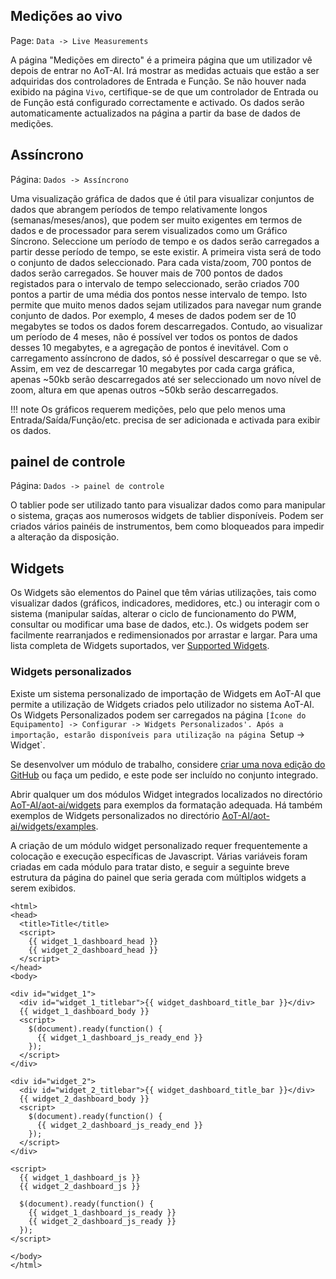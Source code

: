 ## Medições ao vivo

Page\: `Data -> Live Measurements`

A página "Medições em directo" é a primeira página que um utilizador vê depois de entrar no AoT-AI. Irá mostrar as medidas actuais que estão a ser adquiridas dos controladores de Entrada e Função. Se não houver nada exibido na página `Vivo`, certifique-se de que um controlador de Entrada ou de Função está configurado correctamente e activado. Os dados serão automaticamente actualizados na página a partir da base de dados de medições.

## Assíncrono

Página\: `Dados -> Assíncrono`

Uma visualização gráfica de dados que é útil para visualizar conjuntos de dados que abrangem períodos de tempo relativamente longos (semanas/meses/anos), que podem ser muito exigentes em termos de dados e de processador para serem visualizados como um Gráfico Síncrono. Seleccione um período de tempo e os dados serão carregados a partir desse período de tempo, se este existir. A primeira vista será de todo o conjunto de dados seleccionado. Para cada vista/zoom, 700 pontos de dados serão carregados. Se houver mais de 700 pontos de dados registados para o intervalo de tempo seleccionado, serão criados 700 pontos a partir de uma média dos pontos nesse intervalo de tempo. Isto permite que muito menos dados sejam utilizados para navegar num grande conjunto de dados. Por exemplo, 4 meses de dados podem ser de 10 megabytes se todos os dados forem descarregados. Contudo, ao visualizar um período de 4 meses, não é possível ver todos os pontos de dados desses 10 megabytes, e a agregação de pontos é inevitável. Com o carregamento assíncrono de dados, só é possível descarregar o que se vê. Assim, em vez de descarregar 10 megabytes por cada carga gráfica, apenas ~50kb serão descarregados até ser seleccionado um novo nível de zoom, altura em que apenas outros ~50kb serão descarregados.

!!! note
    Os gráficos requerem medições, pelo que pelo menos uma Entrada/Saída/Função/etc. precisa de ser adicionada e activada para exibir os dados.

## painel de controle

Página\: `Dados -> painel de controle`

O tablier pode ser utilizado tanto para visualizar dados como para manipular o sistema, graças aos numerosos widgets de tablier disponíveis. Podem ser criados vários painéis de instrumentos, bem como bloqueados para impedir a alteração da disposição.

## Widgets

Os Widgets são elementos do Painel que têm várias utilizações, tais como visualizar dados (gráficos, indicadores, medidores, etc.) ou interagir com o sistema (manipular saídas, alterar o ciclo de funcionamento do PWM, consultar ou modificar uma base de dados, etc.). Os widgets podem ser facilmente rearranjados e redimensionados por arrastar e largar. Para uma lista completa de Widgets suportados, ver [Supported Widgets](Supported-Widgets.md).

### Widgets personalizados

Existe um sistema personalizado de importação de Widgets em AoT-AI que permite a utilização de Widgets criados pelo utilizador no sistema AoT-AI. Os Widgets Personalizados podem ser carregados na página `[Ícone do Equipamento] -> Configurar -> Widgets Personalizados'. Após a importação, estarão disponíveis para utilização na página `Setup -> Widget`.

Se desenvolver um módulo de trabalho, considere [criar uma nova edição do GitHub](https://github.com/kizniche/AoT-AI/issues/new?assignees=&labels=&template=feature-request.md&title=New%20Module) ou faça um pedido, e este pode ser incluído no conjunto integrado.

Abrir qualquer um dos módulos Widget integrados localizados no directório [AoT-AI/aot-ai/widgets](https://github.com/kizniche/AoT-AI/tree/master/aot-ai/widgets/) para exemplos da formatação adequada. Há também exemplos de Widgets personalizados no directório [AoT-AI/aot-ai/widgets/examples](https://github.com/kizniche/AoT-AI/tree/master/aot-ai/widgets/examples).

A criação de um módulo widget personalizado requer frequentemente a colocação e execução específicas de Javascript. Várias variáveis foram criadas em cada módulo para tratar disto, e seguir a seguinte breve estrutura da página do painel que seria gerada com múltiplos widgets a serem exibidos.

```angular2html
<html>
<head>
  <title>Title</title>
  <script>
    {{ widget_1_dashboard_head }}
    {{ widget_2_dashboard_head }}
  </script>
</head>
<body>

<div id="widget_1">
  <div id="widget_1_titlebar">{{ widget_dashboard_title_bar }}</div>
  {{ widget_1_dashboard_body }}
  <script>
    $(document).ready(function() {
      {{ widget_1_dashboard_js_ready_end }}
    });
  </script>
</div>

<div id="widget_2">
  <div id="widget_2_titlebar">{{ widget_dashboard_title_bar }}</div>
  {{ widget_2_dashboard_body }}
  <script>
    $(document).ready(function() {
      {{ widget_2_dashboard_js_ready_end }}
    });
  </script>
</div>

<script>
  {{ widget_1_dashboard_js }}
  {{ widget_2_dashboard_js }}

  $(document).ready(function() {
    {{ widget_1_dashboard_js_ready }}
    {{ widget_2_dashboard_js_ready }}
  });
</script>

</body>
</html>
```
